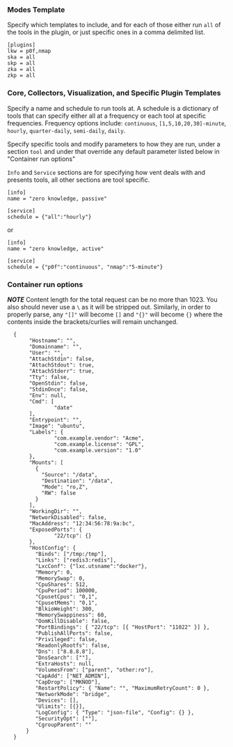 ### Modes Template

Specify which templates to include, and for each of those either run `all` of
the tools in the plugin, or just specific ones in a comma delimited list.

```
[plugins]
lkw = p0f,nmap
ska = all
skp = all
zka = all
zkp = all
```

### Core, Collectors, Visualization, and Specific Plugin Templates

Specify a name and schedule to run tools at.  A schedule is a dictionary of
tools that can specify either all at a frequency or each tool at specific
frequencies.  Frequency options include: `continuous`, `[1,5,10,20,30]-minute`,
`hourly`, `quarter-daily`, `semi-daily`, `daily`.

Specify specific tools and modify parameters to how they are run, under a
section `tool` and under that override any default parameter listed below in
"Container run options"

`Info` and `Service` sections are for specifying how vent deals with and
presents tools, all other sections are tool specific.

```
[info]
name = "zero knowledge, passive"

[service]
schedule = {"all":"hourly"}
```

or

```
[info]
name = "zero knowledge, active"

[service]
schedule = {"p0f":"continuous", "nmap":"5-minute"}
```

### Container run options

***NOTE*** Content length for the total request can be no more than 1023. You also should never use a `\` as it will be stripped out.  Similarly, in order to properly parse, any `"[]"` will become `[]` and `"{}"` will become `{}` where the contents inside the brackets/curlies will remain unchanged.

```
  {
       "Hostname": "",
       "Domainname": "",
       "User": "",
       "AttachStdin": false,
       "AttachStdout": true,
       "AttachStderr": true,
       "Tty": false,
       "OpenStdin": false,
       "StdinOnce": false,
       "Env": null,
       "Cmd": [
               "date"
       ],
       "Entrypoint": "",
       "Image": "ubuntu",
       "Labels": {
               "com.example.vendor": "Acme",
               "com.example.license": "GPL",
               "com.example.version": "1.0"
       },
       "Mounts": [
         {
           "Source": "/data",
           "Destination": "/data",
           "Mode": "ro,Z",
           "RW": false
         }
       ],
       "WorkingDir": "",
       "NetworkDisabled": false,
       "MacAddress": "12:34:56:78:9a:bc",
       "ExposedPorts": {
               "22/tcp": {}
       },
       "HostConfig": {
         "Binds": ["/tmp:/tmp"],
         "Links": ["redis3:redis"],
         "LxcConf": {"lxc.utsname":"docker"},
         "Memory": 0,
         "MemorySwap": 0,
         "CpuShares": 512,
         "CpuPeriod": 100000,
         "CpusetCpus": "0,1",
         "CpusetMems": "0,1",
         "BlkioWeight": 300,
         "MemorySwappiness": 60,
         "OomKillDisable": false,
         "PortBindings": { "22/tcp": [{ "HostPort": "11022" }] },
         "PublishAllPorts": false,
         "Privileged": false,
         "ReadonlyRootfs": false,
         "Dns": ["8.8.8.8"],
         "DnsSearch": [""],
         "ExtraHosts": null,
         "VolumesFrom": ["parent", "other:ro"],
         "CapAdd": ["NET_ADMIN"],
         "CapDrop": ["MKNOD"],
         "RestartPolicy": { "Name": "", "MaximumRetryCount": 0 },
         "NetworkMode": "bridge",
         "Devices": [],
         "Ulimits": [{}],
         "LogConfig": { "Type": "json-file", "Config": {} },
         "SecurityOpt": [""],
         "CgroupParent": ""
      }
  }
```
